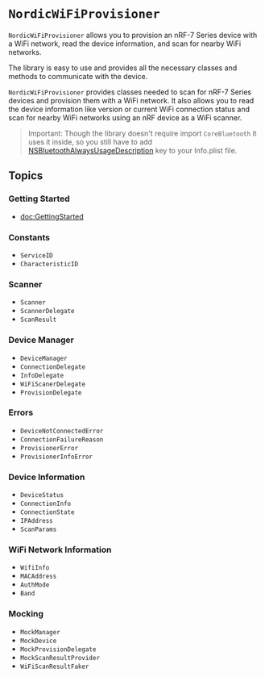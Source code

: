 # ``NordicWiFiProvisioner``

`NordicWiFiProvisioner` allows you to provision an nRF-7 Series device with a WiFi network, read the device information, and scan for nearby WiFi networks.

The library is easy to use and provides all the necessary classes and methods to communicate with the device.

`NordicWiFiProvisioner` provides classes needed to scan for nRF-7 Series devices and provision them with a WiFi network. It also allows you to read the device information like version or current WiFi connection status and scan for nearby WiFi networks using an nRF device as a WiFi scanner.

> Important: Though the library doesn't require import `CoreBluetooth` it uses it inside, so you still have to add [NSBluetoothAlwaysUsageDescription](https://developer.apple.com/documentation/bundleresources/information_property_list/nsbluetoothalwaysusagedescription) key to your Info.plist file.

## Topics

### Getting Started
- <doc:GettingStarted>

### Constants
- ``ServiceID``
- ``CharacteristicID``

### Scanner

- ``Scanner``
- ``ScannerDelegate``
- ``ScanResult``

### Device Manager

- ``DeviceManager``
- ``ConnectionDelegate``
- ``InfoDelegate``
- ``WiFiScanerDelegate``
- ``ProvisionDelegate``

### Errors

- ``DeviceNotConnectedError``
- ``ConnectionFailureReason``
- ``ProvisionerError``
- ``ProvisionerInfoError``

### Device Information
- ``DeviceStatus``
- ``ConnectionInfo``
- ``ConnectionState``
- ``IPAddress``
- ``ScanParams``

### WiFi Network Information
- ``WifiInfo``
- ``MACAddress``
- ``AuthMode``
- ``Band``

### Mocking
- ``MockManager``
- ``MockDevice``
- ``MockProvisionDelegate``
- ``MockScanResultProvider``
- ``WiFiScanResultFaker``
